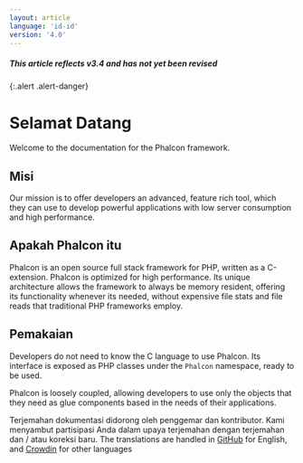 ```yaml
---
layout: article
language: 'id-id'
version: '4.0'
---
```

##### This article reflects v3.4 and has not yet been revised

{:.alert .alert-danger}

# Selamat Datang

Welcome to the documentation for the Phalcon framework.

## Misi

Our mission is to offer developers an advanced, feature rich tool, which they can use to develop powerful applications with low server consumption and high performance.

## Apakah Phalcon itu

Phalcon is an open source full stack framework for PHP, written as a C-extension. Phalcon is optimized for high performance. Its unique architecture allows the framework to always be memory resident, offering its functionality whenever its needed, without expensive file stats and file reads that traditional PHP frameworks employ.

## Pemakaian

Developers do not need to know the C language to use Phalcon. Its interface is exposed as PHP classes under the `Phalcon` namespace, ready to be used.

Phalcon is loosely coupled, allowing developers to use only the objects that they need as glue components based in the needs of their applications.

<div class="alert alert-danger">
    <p>
        Terjemahan dokumentasi didorong oleh penggemar dan kontributor. Kami menyambut partisipasi Anda dalam upaya terjemahan dengan terjemahan dan / atau koreksi baru. The translations are handled in <a href="https://github.com/phalcon/docs">GitHub</a> for English, and <a href="https://crowdin.com/project/phalcon-documentation">Crowdin</a> for other languages
    </p>
</div>
